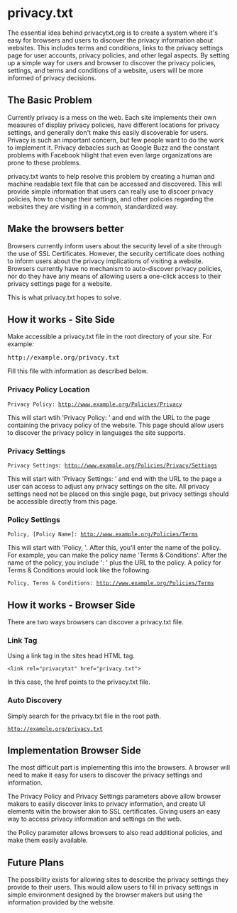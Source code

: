 privacy.txt
===========

The essential idea behind privacytxt.org is to create a system where it's easy
for browsers and users to discover the privacy information about websites. This
includes terms and conditions, links to the privacy settings page for user 
accounts, privacy policies, and other legal aspects.  By setting up a simple way
for users and browser to discover the privacy policies, settings, and terms and
conditions of a website, users will be more informed of privacy decisions.

The Basic Problem
-----------------
Currently privacy is a mess on the web.  Each site implements their own measures
of display privacy policies, have different locations for privacy settings, and
generally don't make this easily discoverable for users.  Privacy is such an
important concern, but few people want to do the work to implement it.  Privacy
debacles such as Google Buzz and the constant problems with Facebook hilight that
even even large organizations are prone to these problems.

privacy.txt wants to help resolve this problem by creating a human and machine
readable text file that can be accessed and discovered.  This will provide
simple information that users can really use to discoer privacy policies, how
to change their settings, and other policies regarding the websites they are
visiting in a common, standardized way.

Make the browsers better
------------------------

Browsers currently inform users about the security level of a site through the
use of SSL Certificates.  However, the security certificate does nothing to
inform users about the privacy implications of visiting a website.  Browsers
currently have no mechanism to auto-discover privacy policies, nor do they have
any means of allowing users a one-click access to their privacy settings page
for a website.

This is what privacy.txt hopes to solve.

How it works - Site Side
------------------------

Make accessible a privacy.txt file in the root directory of your site.  For
example:

<pre>http://example.org/privacy.txt</pre>

Fill this file with information as described below.

### Privacy Policy Location

<code>Privacy Policy: http://www.example.org/Policies/Privacy</code>

This will start wtih 'Privacy Policy: ' and end with the URL to the page
containing the privacy policy of the website.  This page should allow users
to discover the privacy policy in languages the site supports.

### Privacy Settings

<code>Privacy Settings: http://www.example.org/Policies/Privacy/Settings</code>

This will start with 'Privacy Settings: ' and end with the URL to the page
a user can access to adjust any privacy settings on the site.  All privacy
settings need not be placed on this single page, but privacy settings should
be accessible directly from this page.

### Policy Settings

<code>Policy, [Policy Name]: http://www.example.org/Policies/Terms</code>

This will start with 'Policy, '.  After this, you'll enter the name of the policy.
For example, you can make the policy name 'Terms & Conditions'.  After the name
of the policy, you include ': ' plus the URL to the policy.  A policy for Terms &
Conditions would look like the following.

<code>Policy, Terms & Conditions: http://www.example.org/Policies/Terms</code>

How it works - Browser Side
---------------------------

There are two ways browsers can discover a privacy.txt file.

### Link Tag

Using a link tag in the sites head HTML tag.

<code>&lt;link rel="privacytxt" href="privacy.txt"&gt;</code>

In this case, the href points to the privacy.txt file.

### Auto Discovery

Simply search for the privacy.txt file in the root path.

<code>http://example.org/privacy.txt</code>


Implementation Browser Side
---------------------------

The most difficult part is implementing this into the browsers.  A browser will
need to make it easy for users to discover the privacy settings and information.

The Privacy Policy and Privacy Settings parameters above allow browser makers to
easily discover links to privacy information, and create UI elements witin the
browser akin to SSL certificates.  Giving users an easy way to access privacy
information and settings on the web.

the Policy parameter allows browsers to also read additional policies, and make
them easily available.

Future Plans
------------

The possibility exists for allowing sites to describe the privacy settings they
provide to their users.  This would allow users to fill in privacy settings in
simple environment designed by the browser makers but using the information
provided by the website.
